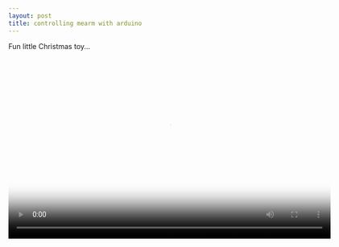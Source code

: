 ```yaml
---
layout: post
title: controlling mearm with arduino
---
```


Fun little Christmas toy...

  <script src="http://vjs.zencdn.net/5.4.4/video.js"></script>
  <video id="mearm" class="video-js vjs-default-skin" controls preload="auto" width="640" height="360" poster="{{ site.baseurl }}/images/mearm.jpg" data-setup="{}">
  <source src="{{ site.baseurl }}/images/mearm.mp4" type='video/mp4'>
  </video>
